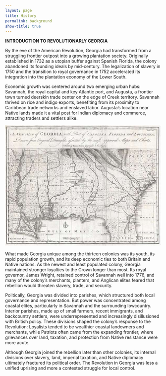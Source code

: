 ```yaml
---
layout: page
title: History
permalink: background
show-title: true
---
```


**INTRODUCTION TO REVOLUTIONARLY GEORGIA**

  By the eve of the American Revolution, Georgia had transformed from a struggling frontier outpost into a growing plantation society. Originally established in 1732 as a utopian buffer against Spanish Florida, the colony abandoned its founding ideals by mid-century. The legalization of slavery in 1750 and the transition to royal governance in 1752 accelerated its integration into the plantation economy of the Lower South.
  
Economic growth was centered around two emerging urban hubs: Savannah, the royal capital and key Atlantic port, and Augusta, a frontier town turned deerskin trade center on the edge of Creek territory. Savannah thrived on rice and indigo exports, benefiting from its proximity to Caribbean trade networks and enslaved labor. Augusta’s location near Native lands made it a vital post for Indian diplomacy and commerce, attracting traders and settlers alike.

<p align="center">
    <img src="assets/img/Georgiamap1748.jpeg" />
</p>

What made Georgia unique among the thirteen colonies was its youth, its rapid population growth, and its deep economic ties to both Britain and Native nations. As the newest and least populated colony, Georgia maintained stronger loyalties to the Crown longer than most. Its royal governor, James Wright, retained control of Savannah well into 1776, and many of the colony’s merchants, planters, and Anglican elites feared that rebellion would threaten slavery, trade, and security.

Politically, Georgia was divided into parishes, which structured both local governance and representation. But power was concentrated among coastal elites, particularly in Savannah and the surrounding lowcountry. Interior parishes, made up of small farmers, recent immigrants, and backcountry settlers, were underrepresented and increasingly disillusioned with British policy. These divisions shaped the colony’s response to the Revolution: Loyalists tended to be wealthier coastal landowners and merchants, while Patriots often came from the expanding frontier, where grievances over land, taxation, and protection from Native resistance were more acute.

Although Georgia joined the rebellion later than other colonies, its internal divisions over slavery, land, imperial taxation, and Native diplomacy ultimately fractured its political order. The Revolution in Georgia was less a unified uprising and more a contested struggle for local control.

